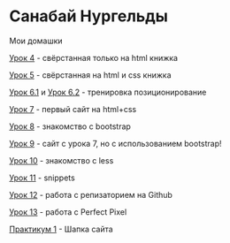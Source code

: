 # Санабай Нургельды
Мои домашки

[Урок 4](sanabay.github.io/lesson_4/ "Описание") - свёрстанная только на html книжка

[Урок 5](sanabay.github.io/lesson_5/ "Описание") - свёрстанная на html и css книжка

[Урок 6.1](sanabay.github.io/lesson_6.1/ "Описание") и [Урок 6.2](sanabay.github.io/lesson_6.2/ "Описание") - тренировка позиционирование

[Урок 7](sanabay.github.io/lesson_7/ "Описание") - первый сайт на html+css

[Урок 8](sanabay.github.io/lesson_8/ "Описание") - знакомство с bootstrap 

[Урок 9](sanabay.github.io/lesson_9/ "Описание") - сайт с урока 7, но с использованием bootstrap!

[Урок 10](sanabay.github.io/lesson_10/ "Описание") - знакомство с less

[Урок 11](sanabay.github.io/lesson_11/ "Описание") - snippets

[Урок 12](sanabay.github.io/lesson_12/ "Описание") - работа с репизаторием на Github

[Урок 13](sanabay.github.io/lesson_13/ "Описание") - работа с Perfect Pixel


[Практикум 1](sanabay.github.io/practica_1/ "Описание") - Шапка сайта
